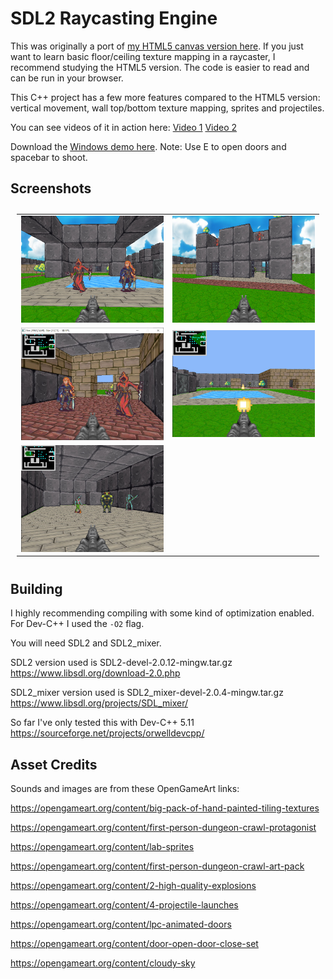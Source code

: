 # SDL2 Raycasting Engine

This was originally a port of [my HTML5 canvas version here](https://github.com/andrew-lim/html5-raycast). If you just want to learn basic floor/ceiling texture mapping in a raycaster, I recommend studying the HTML5 version. The code is easier to read and can be run in your browser.

This C++ project has a few more features compared to the HTML5 version: vertical movement, wall top/bottom texture mapping, sprites and projectiles.

You can see videos of it in action here:
[Video 1](https://www.youtube.com/watch?v=QlM9mbUYROM)
[Video 2](https://www.youtube.com/watch?v=RSt2ycuV8JA)

Download the [Windows demo here](https://github.com/andrew-lim/sdl2-raycast/releases/).
Note: Use E to open doors and spacebar to shoot.

## Screenshots
<table style="padding:10px">
  <tr>
    <td width="50%"><img src="res/screenshot4_800x600.jpg"/></td>
    <td width="50%"><img src="res/screenshot5_800x600.jpg"/></td>
  </tr>
  <tr>
    <td width="50%"><img src="res/screenshot1_800x600.jpg"/></td>
    <td width="50%"><img src="res/screenshot2_800x600.jpg"/></td>
  </tr>
  <tr>
    <td width="50%"><img src="res/screenshot3_800x600.jpg"/></td>
    <td width="50%"></td>
  </tr>
</table>

## Building
I highly recommending compiling with some kind of optimization enabled. For Dev-C++ I used the `-O2` flag.

You will need SDL2 and SDL2_mixer.

SDL2 version used is SDL2-devel-2.0.12-mingw.tar.gz
https://www.libsdl.org/download-2.0.php

SDL2_mixer version used is SDL2_mixer-devel-2.0.4-mingw.tar.gz
https://www.libsdl.org/projects/SDL_mixer/

So far I've only tested this with Dev-C++ 5.11
https://sourceforge.net/projects/orwelldevcpp/

## Asset Credits

Sounds and images are from these OpenGameArt links:

https://opengameart.org/content/big-pack-of-hand-painted-tiling-textures

https://opengameart.org/content/first-person-dungeon-crawl-protagonist

https://opengameart.org/content/lab-sprites

https://opengameart.org/content/first-person-dungeon-crawl-art-pack

https://opengameart.org/content/2-high-quality-explosions

https://opengameart.org/content/4-projectile-launches

https://opengameart.org/content/lpc-animated-doors

https://opengameart.org/content/door-open-door-close-set

https://opengameart.org/content/cloudy-sky
